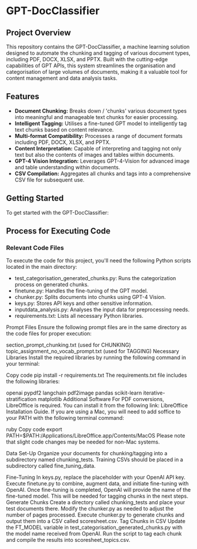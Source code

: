 # GPT-DocClassifier

## Project Overview

This repository contains the GPT-DocClassifier, a machine learning solution designed to automate the chunking and tagging of various document types, including PDF, DOCX, XLSX, and PPTX. Built with the cutting-edge capabilities of GPT APIs, this system streamlines the organisation and categorisation of large volumes of documents, making it a valuable tool for content management and data analysis tasks.

## Features
- **Document Chunking:** Breaks down / 'chunks' various document types into meaningful and manageable text chunks for easier processing.
- **Intelligent Tagging:** Utilises a fine-tuned GPT model to intelligently tag text chunks based on content relevance.
- **Multi-format Compatibility:** Processes a range of document formats including PDF, DOCX, XLSX, and PPTX.
- **Content Interpretation:** Capable of interpreting and tagging not only text but also the contents of images and tables within documents.
- **GPT-4 Vision Integration:** Leverages GPT-4-Vision for advanced image and table understanding within documents.
- **CSV Compilation:** Aggregates all chunks and tags into a comprehensive CSV file for subsequent use.

## Getting Started
To get started with the GPT-DocClassifier:

## Process for Executing Code

### Relevant Code Files

To execute the code for this project, you'll need the following Python scripts located in the main directory:

- test_categorisation_generated_chunks.py: Runs the categorization process on generated chunks.
- finetune.py: Handles the fine-tuning of the GPT model.
- chunker.py: Splits documents into chunks using GPT-4 Vision.
- keys.py: Stores API keys and other sensitive information.
- inputdata_analysis.py: Analyses the input data for preprocessing needs.
- requirements.txt: Lists all necessary Python libraries.


Prompt Files
Ensure the following prompt files are in the same directory as the code files for proper execution:

section_prompt_chunking.txt (used for CHUNKING)
topic_assignment_no_vocab_prompt.txt (used for TAGGING)
Necessary Libraries
Install the required libraries by running the following command in your terminal:

Copy code
pip install -r requirements.txt
The requirements.txt file includes the following libraries:

openai
pypdf2
langchain
pdf2image
pandas
scikit-learn
iterative-stratification
matplotlib
Additional Software
For PDF conversions, LibreOffice is required. You can install it from the following link: LibreOffice Installation Guide.
If you are using a Mac, you will need to add soffice to your PATH with the following terminal command:

ruby
Copy code
export PATH=$PATH:/Applications/LibreOffice.app/Contents/MacOS
Please note that slight code changes may be needed for non-Mac systems.

Data Set-Up
Organize your documents for chunking/tagging into a subdirectory named chunking_tests. Training CSVs should be placed in a subdirectory called fine_tuning_data.

Fine-Tuning
In keys.py, replace the placeholder with your OpenAI API key.
Execute finetune.py to combine, augment data, and initiate fine-tuning with OpenAI.
Once fine-tuning is completed, OpenAI will provide the name of the fine-tuned model. This will be needed for tagging chunks in the next steps.
Generate Chunks
Create a directory called chunking_tests and place your test documents there.
Modify the chunker.py as needed to adjust the number of pages processed.
Execute chunker.py to generate chunks and output them into a CSV called scoresheet.csv.
Tag Chunks in CSV
Update the FT_MODEL variable in test_categorisation_generated_chunks.py with the model name received from OpenAI.
Run the script to tag each chunk and compile the results into scoresheet_topics.csv.
